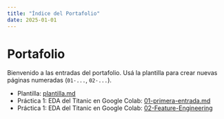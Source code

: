 ```yaml
---
title: "Índice del Portafolio"
date: 2025-01-01
---
```


# Portafolio

Bienvenido a las entradas del portafolio. Usá la plantilla para crear nuevas páginas numeradas
(`01-...`, `02-...`).

- Plantilla: [plantilla.md](plantilla.md)
- Práctica 1: EDA del Titanic en Google Colab: [01-primera-entrada.md](01-primera-entrada.md)
- Práctica 1: EDA del Titanic en Google Colab: [02-Feature-Engineering](02-Feature-Engineering)


